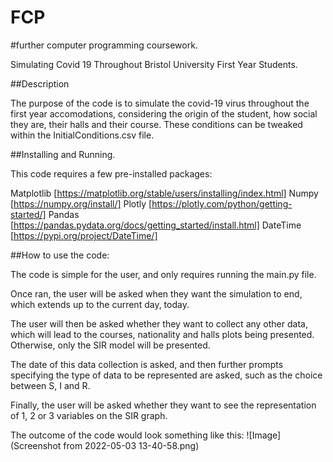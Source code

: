 # FCP
#further computer programming coursework.

Simulating Covid 19 Throughout Bristol University First Year Students.

##Description

The purpose of the code is to simulate the covid-19 virus throughout the first year accomodations, considering the origin of the student, how social they are, their halls and their course. These conditions can be tweaked within the InitialConditions.csv file. 

##Installing and Running.

This code requires a few pre-installed packages: 

Matplotlib [https://matplotlib.org/stable/users/installing/index.html]
Numpy [https://numpy.org/install/]
Plotly [https://plotly.com/python/getting-started/]
Pandas [https://pandas.pydata.org/docs/getting_started/install.html]
DateTime [https://pypi.org/project/DateTime/]

##How to use the code:

The code is simple for the user, and only requires running the main.py file.

Once ran, the user will be asked when they want the simulation to end, which extends up to the current day, today.

The user will then be asked whether they want to collect any other data, which will lead to the courses, nationality and halls plots being presented. Otherwise, only the SIR model will be presented.

The date of this data collection is asked, and then further prompts specifying the type of data to be represented are asked, such as the choice between S, I and R. 

Finally, the user will be asked whether they want to see the representation of 1, 2 or 3 variables on the SIR graph. 

The outcome of the code would look something like this: ![Image](Screenshot from 2022-05-03 13-40-58.png)
